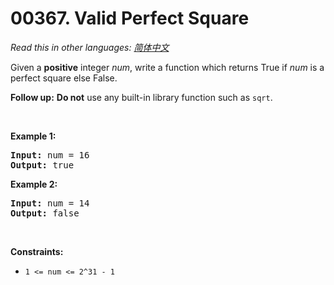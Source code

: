 # 00367. Valid Perfect Square

  _Read this in other languages:_
    [_简体中文_](README.zh-CN.md)

<p>Given a <strong>positive</strong> integer <i>num</i>, write a function which returns True if <i>num</i> is a perfect square else False.</p>

<p><b>Follow up:</b> <b>Do not</b> use any built-in library function such as <code>sqrt</code>.</p>

<p>&nbsp;</p>
<p><strong>Example 1:</strong></p>
<pre><strong>Input:</strong> num = 16
<strong>Output:</strong> true
</pre><p><strong>Example 2:</strong></p>
<pre><strong>Input:</strong> num = 14
<strong>Output:</strong> false
</pre>
<p>&nbsp;</p>
<p><strong>Constraints:</strong></p>

<ul>
	<li><code>1 &lt;= num &lt;= 2^31 - 1</code></li>
</ul>
